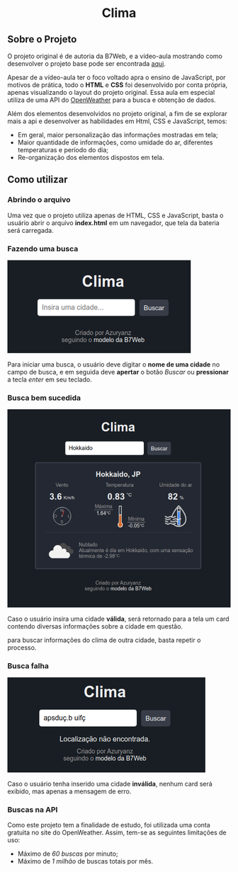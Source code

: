 <h1 align="center">Clima</h1>

## Sobre o Projeto
O projeto original é de autoria da B7Web, e a vídeo-aula mostrando como desenvolver o projeto base pode ser encontrada [aqui](https://alunos.b7web.com.br/curso/javascript/d7js-projeto-3-clima).

Apesar de a vídeo-aula ter o foco voltado apra o ensino de JavaScript, por motivos de prática, todo o **HTML** e **CSS** foi desenvolvido por conta própria, apenas visualizando o layout do projeto original.
Essa aula em especial utiliza de uma API do [OpenWeather](https://openweathermap.org/) para a busca e obtenção de dados.

Além dos elementos desenvolvidos no projeto original, a fim de se explorar mais a api e desenvolver as habilidades em Html, CSS e JavaScript, temos:
- Em geral, maior personalização das informações mostradas em tela;
- Maior quantidade de informações, como umidade do ar, diferentes temperaturas e período do dia;
- Re-organização dos elementos dispostos em tela.

## Como utilizar
### Abrindo o arquivo
Uma vez que o projeto utiliza apenas de HTML, CSS e JavaScript, basta o usuário abrir o arquivo **index.html** em um navegador, que tela da bateria será carregada.

### Fazendo uma busca
![Busca](assets/images/busca.png)

Para iniciar uma busca, o usuário deve digitar o **nome de uma cidade** no campo de busca, e em seguida deve **apertar** o botão *Buscar* ou **pressionar** a tecla *enter* em seu teclado.

### Busca bem sucedida
![Clima](assets/images/clima.png)

Caso o usuário insira uma cidade **válida**, será retornado para a tela um card contendo diversas informações sobre a cidade em questão.

para buscar informações do clima de outra cidade, basta repetir o processo.

### Busca falha
![Falha](assets/images/falha.png)

Caso o usuário tenha inserido uma cidade **inválida**, nenhum card será exibido, mas apenas a mensagem de erro.

### Buscas na API
Como este projeto tem a finalidade de estudo, foi utilizada uma conta gratuita no site do OpenWeather. Assim, tem-se as seguintes limitações de uso:
- Máximo de *60 buscas* por minuto;
- Máximo de *1 milhão* de buscas totais por mês.
